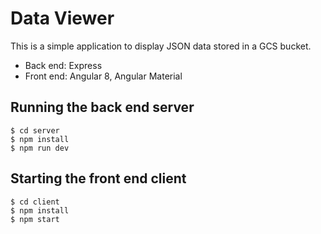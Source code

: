 # Data Viewer

This is a simple application to display JSON data stored in a GCS bucket.

* Back end: Express
* Front end: Angular 8, Angular Material

## Running the back end server

```shell
$ cd server
$ npm install
$ npm run dev
```

## Starting the front end client

```shell
$ cd client
$ npm install
$ npm start
```
